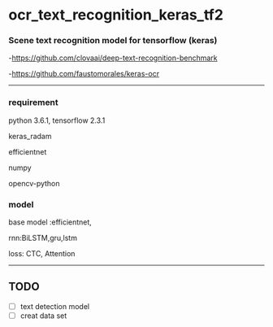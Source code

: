 # ocr_text_recognition_keras_tf2

### Scene text recognition model for tensorflow (keras)

-https://github.com/clovaai/deep-text-recognition-benchmark

-https://github.com/faustomorales/keras-ocr

----------------------------------------
### requirement
python 3.6.1, tensorflow 2.3.1

keras_radam

efficientnet

numpy

opencv-python

### model
base model :efficientnet, 

rnn:BiLSTM,gru,lstm

loss: CTC, Attention 

----------------------------------------
## TODO

- [ ] text detection model
- [ ] creat data set
